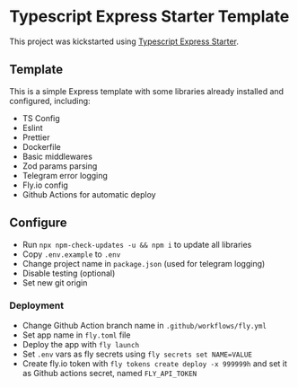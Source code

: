 # Typescript Express Starter Template

This project was kickstarted using [Typescript Express Starter](https://github.com/Myphz/ts-express-starter).

## Template

This is a simple Express template with some libraries already installed and configured, including:

- TS Config
- Eslint
- Prettier
- Dockerfile
- Basic middlewares
- Zod params parsing
- Telegram error logging
- Fly.io config
- Github Actions for automatic deploy

## Configure

- Run `npx npm-check-updates -u && npm i` to update all libraries
- Copy `.env.example` to `.env`
- Change project name in `package.json` (used for telegram logging)
- Disable testing (optional)
- Set new git origin

### Deployment

- Change Github Action branch name in `.github/workflows/fly.yml`
- Set app name in `fly.toml` file
- Deploy the app with `fly launch`
- Set `.env` vars as fly secrets using `fly secrets set NAME=VALUE`
- Create fly.io token with `fly tokens create deploy -x 999999h` and set it as Github actions secret, named `FLY_API_TOKEN`
